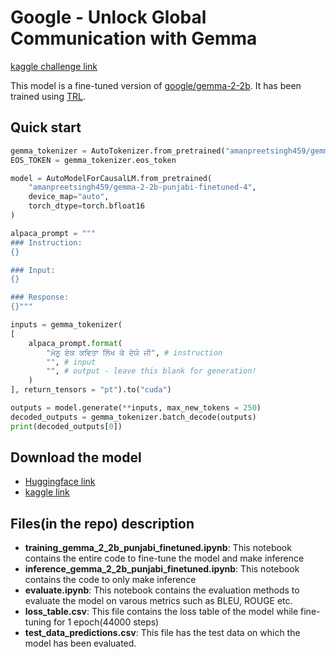 # Google - Unlock Global Communication with Gemma

[kaggle challenge link](https://www.kaggle.com/competitions/gemma-language-tuning)

This model is a fine-tuned version of [google/gemma-2-2b](https://huggingface.co/google/gemma-2-2b).
It has been trained using [TRL](https://github.com/huggingface/trl).

## Quick start

```python
gemma_tokenizer = AutoTokenizer.from_pretrained("amanpreetsingh459/gemma-2-2b-punjabi-finetuned-4")
EOS_TOKEN = gemma_tokenizer.eos_token

model = AutoModelForCausalLM.from_pretrained(
    "amanpreetsingh459/gemma-2-2b-punjabi-finetuned-4",
    device_map="auto",
    torch_dtype=torch.bfloat16
)

alpaca_prompt = """
### Instruction:
{}

### Input:
{}

### Response:
{}"""

inputs = gemma_tokenizer(
[
    alpaca_prompt.format(
        "ਮੇਨੂ ਏਕ ਕਵਿਤਾ ਲਿੱਖ ਕੇ ਦੇਯੋ ਜੀ", # instruction
        "", # input
        "", # output - leave this blank for generation!
    )
], return_tensors = "pt").to("cuda")

outputs = model.generate(**inputs, max_new_tokens = 250)
decoded_outputs = gemma_tokenizer.batch_decode(outputs)
print(decoded_outputs[0])

```
## Download the model
- [Huggingface link](https://huggingface.co/amanpreetsingh459/gemma-2-2b-punjabi-finetuned-4)
- [kaggle link](https://www.kaggle.com/models/amankaggle57/gemma-2-2b-punjabi-finetuned)

## Files(in the repo) description
- **training_gemma_2_2b_punjabi_finetuned.ipynb**: This notebook contains the entire code to fine-tune the model and make inference
- **inference_gemma_2_2b_punjabi_finetuned.ipynb**: This notebook contains the code to only make inference
- **evaluate.ipynb**: This notebook contains the evaluation methods to evaluate the model on varous metrics such as BLEU, ROUGE etc.
- **loss_table.csv**: This file contains the loss table of the model while fine-tuning for 1 epoch(44000 steps)
- **test_data_predictions.csv**: This file has the test data on which the model has been evaluated.

